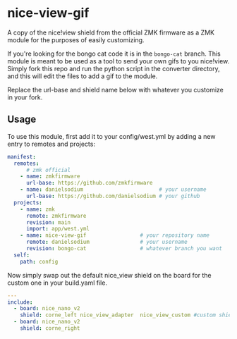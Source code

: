 # nice-view-gif
A copy of the nice!view shield from the official ZMK firmware as a ZMK module for the purposes of easily customizing.

If you're looking for the bongo cat code it is in the `bongo-cat` branch.
This module is meant to be used as a tool to send your own gifs to you nice!view. Simply fork this repo and run the python script in the converter directory, and this will edit the files to add a gif to the module.

Replace the url-base and shield name below with whatever you customize in your fork.

## Usage

To use this module, first add it to your config/west.yml by adding a new entry to remotes and projects:

```yml
manifest:
  remotes:
      # zmk official
    - name: zmkfirmware
      url-base: https://github.com/zmkfirmware
    - name: danielsodium                        # your username
      url-base: https://github.com/danielsodium # your github
  projects:
    - name: zmk
      remote: zmkfirmware
      revision: main
      import: app/west.yml
    - name: nice-view-gif                 # your repository name
      remote: danielsodium                # your username
      revision: bongo-cat                 # whatever branch you want
  self:
    path: config
```

Now simply swap out the default nice_view shield on the board for the custom one in your build.yaml file.

```yml
---
include:
  - board: nice_nano_v2
    shield: corne_left nice_view_adapter  nice_view_custom #custom shield
  - board: nice_nano_v2
    shield: corne_right 
```
